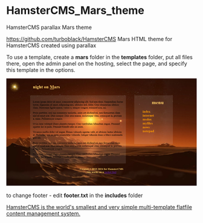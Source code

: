 # HamsterCMS_Mars_theme
HamsterCMS parallax Mars theme


https://github.com/turboblack/HamsterCMS Mars HTML theme for HamsterCMS created using parallax

To use a template, create a **mars** folder in the **templates** folder, put all files there, open the admin panel on the hosting, select the page, and specify this template in the options.

![this is what theme looks like](https://github.com/turboblack/HamsterCMS_Mars_theme/blob/main/screen.png)


to change footer - edit **footer.txt** in the **includes** folder

[HamsterCMS is the world's smallest and very simple multi-template flatfile content management system.](http://old.net.eu.org/)
